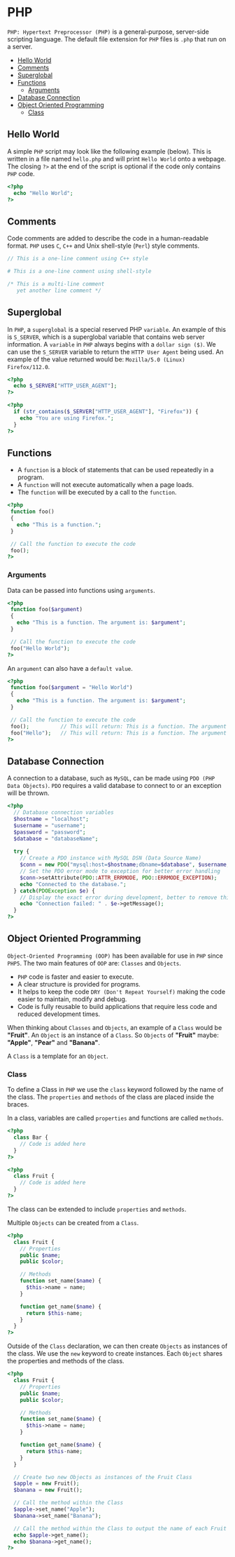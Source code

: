 # PHP
`PHP: Hypertext Preprocessor (PHP)` is a general-purpose, server-side scripting language. The default file extension for `PHP` files is `.php` that run on a server.

+ [Hello World](#hello-world)
+ [Comments](#comments)
+ [Superglobal](#superglobal)
+ [Functions](#functions)
  + [Arguments](#arguments)
+ [Database Connection](#database-connection)
+ [Object Oriented Programming](#object-oriented-programming)
  + [Class](#class)

## Hello World
A simple `PHP` script may look like the following example (below). This is written in a file named `hello.php` and will print `Hello World` onto a webpage. The closing `?>` at the end of the script is optional if the code only contains `PHP` code.

```php
<?php
  echo "Hello World";
?>
```

## Comments
Code comments are added to describe the code in a human-readable format. `PHP` uses `C`, `C++` and Unix shell-style (`Perl`) style comments.

```php
// This is a one-line comment using C++ style

# This is a one-line comment using shell-style

/* This is a multi-line comment
   yet another line comment */
```

## Superglobal
In `PHP`, a `superglobal` is a special reserved PHP `variable`. An example of this is `S_SERVER`, which is a superglobal variable that contains web server information. A `variable` in `PHP` always begins with a `dollar sign ($)`. We can use the `S_SERVER` variable to return the `HTTP User Agent` being used. An example of the value returned would be: `Mozilla/5.0 (Linux) Firefox/112.0`.

```php
<?php
  echo $_SERVER["HTTP_USER_AGENT"];
?>
```

```php
<?php
  if (str_contains($_SERVER["HTTP_USER_AGENT"], "Firefox")) {
    echo "You are using Firefox.";
  }
?>
```

## Functions
+ A `function` is a block of statements that can be used repeatedly in a program.
+ A `function` will not execute automatically when a page loads.
+ The `function` will be executed by a call to the `function`.

 ```php
<?php
  function foo()
  {
    echo "This is a function.";
  }

  // Call the function to execute the code
  foo();
?>
```

### Arguments

Data can be passed into functions using `arguments`. 

 ```php
<?php
  function foo($argument)
  {
    echo "This is a function. The argument is: $argument";
  }

  // Call the function to execute the code
  foo("Hello World");
?>
```

An `argument` can also have a `default value`.

 ```php
<?php
  function foo($argument = "Hello World")
  {
    echo "This is a function. The argument is: $argument";
  }

  // Call the function to execute the code
  foo();          // This will return: This is a function. The argument is: Hello World
  foo("Hello");   // This will return: This is a function. The argument is: Hello
?>
```

## Database Connection
A connection to a database, such as `MySQL`, can be made using `PDO (PHP Data Objects)`. `PDO` requires a valid database to connect to or an exception will be thrown. 

```php
<?php
  // Database connection variables
  $hostname = "localhost";
  $username = "username";
  $password = "password";
  $database = "databaseName";
  
  try {
    // Create a PDO instance with MySQL DSN (Data Source Name)
    $conn = new PDO("mysql:host=$hostname;dbname=$database", $username, $password);
    // Set the PDO error mode to exception for better error handling
    $conn->setAttribute(PDO::ATTR_ERRMODE, PDO::ERRMODE_EXCEPTION);
    echo "Connected to the database.";
  } catch(PDOException $e) {
    // Display the exact error during development, better to remove this and log this in production
    echo "Connection failed: " . $e->getMessage();
  }
?>
```

## Object Oriented Programming
`Object-Oriented Programming (OOP)` has been available for use in `PHP` since `PHP5`. The two main features of `OOP` are: `Classes` and `Objects`.

+ `PHP` code is faster and easier to execute.
+ A clear structure is provided for programs.
+ It helps to keep the code `DRY (Don't Repeat Yourself)` making the code easier to maintain, modify and debug.
+ Code is fully reusable to build applications that require less code and reduced development times.

When thinking about `Classes` and `Objects`, an example of a `Class` would be **"Fruit"**. An `Object` is an instance of a `Class`. So `Objects` of **"Fruit"** maybe: **"Apple"**, **"Pear"** and **"Banana"**.

A `Class` is a template for an `Object`.

### Class
To define a Class in `PHP` we use the `class` keyword followed by the name of the class. The `properties` and `methods` of the class are placed inside the braces.

In a class, variables are called `properties` and functions are called `methods`.

```php
<?php
  class Bar {
    // Code is added here
  }
?>
```

```php
<?php
  class Fruit {
    // Code is added here
  }
?>
```

The class can be extended to include `properties` and `methods`.

Multiple `Objects` can be created from a `Class`.

```php
<?php
  class Fruit {
    // Properties
    public $name;
    public $color;

    // Methods
    function set_name($name) {
      $this->name = name;
    }

    function get_name($name) {
      return $this-name;
    }
  }
?>
```

Outside of the `Class` declaration, we can then create `Objects` as instances of the class. We use the `new` keyword to create instances. Each `Object` shares the properties and methods of the class.

```php
<?php
  class Fruit {
    // Properties
    public $name;
    public $color;

    // Methods
    function set_name($name) {
      $this->name = name;
    }

    function get_name($name) {
      return $this-name;
    }
  }

  // Create two new Objects as instances of the Fruit Class
  $apple = new Fruit();
  $banana = new Fruit();

  // Call the method within the Class
  $apple->set_name("Apple");
  $banana->set_name("Banana");

  // Call the method within the Class to output the name of each Fruit
  echo $apple->get_name();
  echo $banana->get_name();
?>
```
